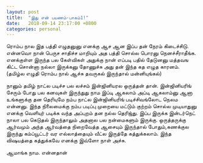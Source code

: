 ```yaml
---
layout: post
title:  "இது என் பயணம்-பாகம்1!"
date:   2018-09-14 23:17:00 +0800
categories: personal
---
```


ரொம்ப நால இத பத்தி எழுதனுனு எனக்கு ஆச ஆன இப்ப தன் நேரம் கிடைச்சிடு. என்னவொ நான் பெருச சாதிச்ச மாறியும் அத பத்தி  சொல்ல பொரனு நெனச்சீராதீங்க. எனக்குள்ள இருந்த பல கேள்விகள் அதுக்கு நான் எப்படி பதில் தேடுனனு மத்தவங கிட்ட சொன்னா நல்லா  இருக்கனு  தோணுச்சு அது  தன் இந்த கத எழுத காரனம். (தமிழ்ல எழுதி ரொம்ப நால் ஆச்சு தவருகல் இருந்தால் மன்னியுங்கல்)

நானும் தமிழ் நாட்ல படிச்ச பல லச்சம் இன்ஜினியரல ஒருத்தன் தான். இன்ஜினியரிங் சேரும் போது பல கனவுகள் இருந்துது நாம இப்டி ஆகலாம் அப்டி ஆகலாம்னு ஆனா உங்களுக்கு தன தெரியுமே நம்ப நாட்ல இன்ஜினியரிங் படிச்சிவங்லோட நெலம என்னனு. இந்த நிலைமைக்கு நம்ப படிப்பு முறையை மட்டும் குற்றம் சொல்ல முடியாதுனு எனக்கு வெளியுர் படிக்க வந்த அப்புறம் தன நல்ல தெரிஜ்து. இப்ப இருக்க இன்டர்நெட் நாலா பல கெடுதல் இருந்தாலும் அதனால பல நன்மைகளும் இருக்கு. ஒருத்தருக்கு ஆர்வமும் அந்த ஆர்வத்தை நிறைவேத்த ஆசையும் இருந்தால் போதும்,கணக்குல இருந்து கம்ப்யூட்டர் வர எல்லாத்தையும் வீட்ல இருத்தே கத்துக்கலாம். இந்த விஷயத்தை கத்துக்கவே எனக்கு இவ்ளோ நாள் அச்சு.

ஆமாங்க நாம. என்னதான் 

